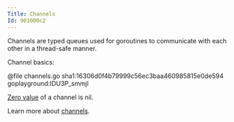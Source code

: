 ```yaml
---
Title: Channels
Id: 901000c2
---
```

Channels are typed queues used for goroutines to communicate with each other in a thread-safe manner.

Channel basics:

@file channels.go sha1:16306d0f4b79999c56ec3baa460985815e0de594 goplayground:IDU3P_smmjl

[Zero value](a-6069) of a channel is nil.

Learn more about [channels](ch-1263).